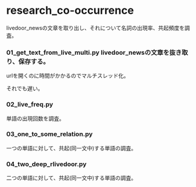 # research_co-occurrence 
livedoor_newsの文章を取り出し、それについて名詞の出現率、共起頻度を調査。  

### 01_get_text_from_live_multi.py livedoor_newsの文章を抜き取り、保存する。  

urlを開くのに時間がかかるのでマルチスレッド化。  

それでも遅い。   

### 02_live_freq.py 

単語の出現回数を調査。  

### 03_one_to_some_relation.py 

一つの単語に対して、共起(同一文中)する単語の調査。  

### 04_two_deep_rlivedoor.py  

二つの単語に対して、共起(同一文中)する単語の調査。

